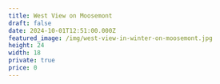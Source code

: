 ```yaml
---
title: West View on Moosemont
draft: false
date: 2024-10-01T12:51:00.000Z
featured_image: /img/west-view-in-winter-on-moosemont.jpg
height: 24
width: 18
private: true
price: 0
---
```


